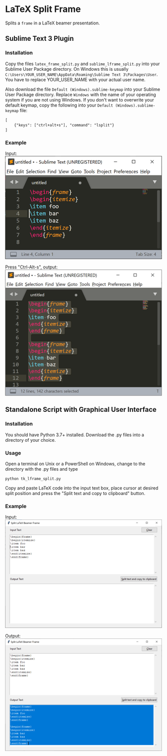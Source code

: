 # LaTeX Split Frame

Splits a `frame` in a LaTeX beamer presentation.

## Sublime Text 3 Plugin

### Installation

Copy the files `latex_frame_split.py` and `sublime_lframe_split.py` into your Sublime User Package directory. On Windows this is usually `C:\Users\YOUR_USER_NAME\AppData\Roaming\Sublime Text 3\Packages\User`. You have to replace YOUR_USER_NAME with your actual user name.

Also download the file `Default (Windows).sublime-keymap` into your Sublime User Package directory. Replace `Windows` with the name of your operating system if you are not using Windows. If you don't want to overwrite your default keymap, copy the following into your `Default (Windows).sublime-keymap` file:
```
[
	{"keys": ["ctrl+alt+s"], "command": "lsplit"}
]
```

### Example

Input:
![screenshot of input](screenshots/sublime_before.png "before")

Press "Ctrl-Alt-s", output:
![screenshot of generated output](screenshots/sublime_after.png "after")


## Standalone Script with Graphical User Interface

### Installation

You should have Python 3.7+ installed. Download the .py files into a directory of your choice. 

### Usage

Open a terminal on Unix or a PowerShell on Windows, change to the directory with the .py files and type
```
python tk_lframe_split.py
```
Copy and paste LaTeX code into the input text box, place cursor at desired split position and press the "Split text and copy to clipboard" button.

### Example

Input:
![screenshot of input](screenshots/before.png "before")

Output:
![screenshot of generated output](screenshots/after.png "after")